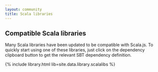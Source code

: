 ```yaml
---
layout: community
title: Scala libraries
---
```


## Compatible Scala libraries

Many Scala libraries have been updated to be compatible with Scala.js. To quickly start using one of these libraries,
just click on the dependency clipboard button to get the relevant SBT dependency definition.

{% include library.html lib=site.data.library.scalalibs %}
